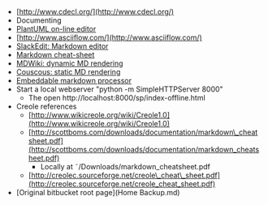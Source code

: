 - [http://www.cdecl.org/](http://www.cdecl.org/)
- Documenting
 - [PlantUML on-line editor](http://www.plantuml.com/plantuml/form)
 - [http://www.asciiflow.com/](http://www.asciiflow.com/)
 - [SlackEdit: Markdown editor](https://stackedit.io/editor#)
 - [Markdown cheat-sheet](http://assemble.io/docs/Cheatsheet-Markdown.html)
 - [MDWiki: dynamic MD rendering](https://github.com/Dynalon/mdwiki)
 - [Couscous: static MD rendering](http://couscous.io/)
 - [Embeddable markdown processor](http://strapdownjs.com/) 
 - Start a local webserver "python -m SimpleHTTPServer 8000"
   - The open http://localhost:8000/sp/index-offline.html
- Creole references
  - [http://www.wikicreole.org/wiki/Creole1.0](http://www.wikicreole.org/wiki/Creole1.0) 
  - [http://scottboms.com/downloads/documentation/markdown\_cheatsheet.pdf](http://scottboms.com/downloads/documentation/markdown_cheatsheet.pdf) 
    - Locally at ˜/Downloads/markdown_cheatsheet.pdf
  - [http://creolec.sourceforge.net/creole\_cheat\_sheet.pdf](http://creolec.sourceforge.net/creole_cheat_sheet.pdf)
- [Original bitbucket root page](Home Backup.md)